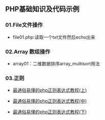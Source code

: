 ## PHP基础知识及代码示例
### 01.File文件操作
* file01.php:读取一个txt文件然后echo出来
### 02.Array 数组操作
* array01：二维数据排序array_multisort用法
### 03.正则
* [最通俗易懂的php正则表达式教程(上)](http://www.tuicool.com/articles/EZ3myu)

* [最通俗易懂的php正则表达式教程(中)](http://www.tuicool.com/articles/6rUzEn7)

* [最通俗易懂的php正则表达式教程(下)](http://www.tuicool.com/articles/nMn2yeU)